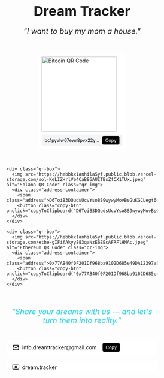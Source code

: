 <!DOCTYPE html>
<html lang="en">
<head>
  <meta charset="UTF-8">
  <meta name="viewport" content="width=device-width, initial-scale=1.0">
  <meta name="description" content="Dream Tracker - Share your crypto dreams and aspirations">
  <meta name="keywords" content="crypto, dreams, bitcoin, ethereum, solana, cryptocurrency">
  <meta name="author" content="Dream Tracker">
  <meta property="og:title" content="Dream Tracker">
  <meta property="og:description" content="Share your dreams with us — and let's turn them into reality.">
  <meta property="og:type" content="website">
  <title>Dream Tracker</title>
  <link rel="icon" href="data:image/svg+xml,<svg xmlns=%22http://www.w3.org/2000/svg%22 viewBox=%220 0 100 100%22><text y=%22.9em%22 font-size=%2290%22>✨</text></svg>">
  <style>
    * {
      margin: 0;
      padding: 0;
      box-sizing: border-box;
      font-family: -apple-system, BlinkMacSystemFont, 'Segoe UI', Roboto, Oxygen, Ubuntu, Cantarell, 'Open Sans', 'Helvetica Neue', sans-serif;
    }
    
    body {
      background-color: black;
      color: white;
      min-height: 100vh;
      display: flex;
      flex-direction: column;
      align-items: center;
      justify-content: center;
      padding: 2.5rem 1rem;
    }
    
    h1 {
      font-size: 2.25rem;
      font-weight: bold;
      margin-bottom: 1rem;
      text-align: center;
    }
    
    .quote {
      font-size: 1.25rem;
      font-style: italic;
      margin-bottom: 3rem;
      text-align: center;
    }
    
    .qr-container {
      display: flex;
      flex-wrap: wrap;
      justify-content: center;
      gap: 2rem;
      margin-top: 2rem;
    }
    
    .qr-box {
      background-color: white;
      padding: 0.5rem;
      border-radius: 0.375rem;
      display: flex;
      flex-direction: column;
      box-shadow: 0 4px 6px rgba(255, 255, 255, 0.1);
      transition: transform 0.2s ease;
    }
    
    .qr-box:hover {
      transform: translateY(-5px);
    }
    
    .qr-img {
      width: 200px;
      height: 200px;
      object-fit: contain;
    }
    
    .address-container {
      display: flex;
      align-items: center;
      justify-content: space-between;
      margin-top: 0.5rem;
      padding: 0.25rem 0.5rem;
      background-color: #f3f4f6;
      border-radius: 0.25rem;
      font-size: 0.75rem;
    }
    
    .address {
      color: black;
      white-space: nowrap;
      overflow: hidden;
      text-overflow: ellipsis;
      max-width: 150px;
    }
    
    .copy-btn {
      margin-left: 0.25rem;
      padding: 0.25rem 0.5rem;
      background-color: black;
      color: white;
      border: none;
      border-radius: 0.25rem;
      cursor: pointer;
      font-size: 0.75rem;
      transition: background-color 0.2s ease;
    }
    
    .copy-btn:hover {
      background-color: #333;
    }
    
    .tagline {
      color: #22d3ee;
      font-size: 1.25rem;
      font-style: italic;
      margin: 2.5rem 0;
      max-width: 42rem;
      text-align: center;
    }
    
    .contact-box {
      display: flex;
      align-items: center;
      background-color: white;
      padding: 0.5rem 1rem;
      border-radius: 0.375rem;
      margin-top: 1rem;
      box-shadow: 0 4px 6px rgba(255, 255, 255, 0.1);
      transition: transform 0.2s ease;
    }
    
    .contact-box:hover {
      transform: translateY(-2px);
    }
    
    .contact-icon {
      color: black;
      margin-right: 0.5rem;
    }
    
    .contact-text {
      color: black;
    }
    
    .contact-link {
      color: black;
      text-decoration: none;
      transition: color 0.2s ease;
    }
    
    .contact-link:hover {
      color: #2563eb;
      text-decoration: underline;
    }
    
    .toast {
      position: fixed;
      bottom: 20px;
      left: 50%;
      transform: translateX(-50%);
      background-color: #22d3ee;
      color: black;
      padding: 10px 20px;
      border-radius: 4px;
      opacity: 0;
      transition: opacity 0.3s ease;
      pointer-events: none;
    }
    
    .toast.show {
      opacity: 1;
    }
    
    @media (max-width: 768px) {
      h1 {
        font-size: 1.75rem;
      }
      
      .quote, .tagline {
        font-size: 1rem;
      }
      
      .qr-container {
        gap: 1rem;
      }
      
      .qr-img {
        width: 150px;
        height: 150px;
      }
    }
  </style>
</head>
<body>
  <h1>Dream Tracker</h1>
  <p class="quote">"I want to buy my mom a house."</p>
  
  <div class="qr-container">
    <div class="qr-box">
      <img src="https://hebbkx1anhila5yf.public.blob.vercel-storage.com/solana_address_qr-fTcPZr2o32mdiGvFQ5T4SbiUl1Ri7Y.png" alt="Bitcoin QR Code" class="qr-img">
      <div class="address-container">
        <span class="address">bc1pyvlw67ewr8pvx22y25tgt5emwrcffmvtqpnajqpatp6xzzxsdawssccsgz</span>
        <button class="copy-btn" onclick="copyToClipboard('bc1pyvlw67ewr8pvx22y25tgt5emwrcffmvtqpnajqpatp6xzzxsdawssccsgz')">Copy</button>
      </div>
    </div>
    
    <div class="qr-box">
      <img src="https://hebbkx1anhila5yf.public.blob.vercel-storage.com/sol-KeLIZHrlVe4CaB86AUITBsZfCX1TUx.jpeg" alt="Solana QR Code" class="qr-img">
      <div class="address-container">
        <span class="address">D6ToiB3DQudsUcvYso8S9wywyMovBsGuKGCLegt6d3cg</span>
        <button class="copy-btn" onclick="copyToClipboard('D6ToiB3DQudsUcvYso8S9wywyMovBsGuKGCLegt6d3cg')">Copy</button>
      </div>
    </div>
    
    <div class="qr-box">
      <img src="https://hebbkx1anhila5yf.public.blob.vercel-storage.com/ethe-gIFifAkyy883qaNzE6EEcAFRFlHMAc.jpeg" alt="Ethereum QR Code" class="qr-img">
      <div class="address-container">
        <span class="address">0x77AB40f0F201Df968ba9102D685e49DA12397aBD</span>
        <button class="copy-btn" onclick="copyToClipboard('0x77AB40f0F201Df968ba9102D685e49DA12397aBD')">Copy</button>
      </div>
    </div>
  </div>
  
  <p class="tagline">"Share your dreams with us — and let's turn them into reality."</p>
  
  <div class="contact-box">
    <svg class="contact-icon" xmlns="http://www.w3.org/2000/svg" width="18" height="18" viewBox="0 0 24 24" fill="none" stroke="currentColor" stroke-width="2" stroke-linecap="round" stroke-linejoin="round">
      <rect x="2" y="4" width="20" height="16" rx="2"></rect>
      <path d="m22 7-8.97 5.7a1.94 1.94 0 0 1-2.06 0L2 7"></path>
    </svg>
    <span class="contact-text">info.dreamtracker@gmail.com</span>
    <button class="copy-btn" style="margin-left: 1rem;" onclick="copyToClipboard('info.dreamtracker@gmail.com')">Copy</button>
  </div>
  
  <div class="contact-box">
    <svg class="contact-icon" xmlns="http://www.w3.org/2000/svg" width="18" height="18" viewBox="0 0 24 24" fill="none" stroke="currentColor" stroke-width="2" stroke-linecap="round" stroke-linejoin="round">
      <path d="M9 12a3 3 0 1 0 6 0a3 3 0 0 0 -6 0"></path>
      <path d="M16.5 7.5v.001"></path>
      <path d="M20.5 4.5l-17 0c-1.5 0 -3 1.5 -3 3l0 9c0 1.5 1.5 3 3 3l17 0c1.5 0 3 -1.5 3 -3l0 -9c0 -1.5 -1.5 -3 -3 -3"></path>
    </svg>
    <a href="https://www.tiktok.com/@dream.tracker" target="_blank" rel="noopener noreferrer" class="contact-link">dream.tracker</a>
  </div>
  
  <div id="toast" class="toast">Copied to clipboard!</div>
  
  <script>
    function copyToClipboard(text) {
      navigator.clipboard.writeText(text)
        .then(() => {
          const toast = document.getElementById('toast');
          toast.classList.add('show');
          setTimeout(() => {
            toast.classList.remove('show');
          }, 2000);
        })
        .catch(err => {
          console.error('Failed to copy: ', err);
          alert("Failed to copy. Please try again.");
        });
    }
    
    // Preload images to ensure they display properly
    window.addEventListener('load', function() {
      const images = [
        'https://hebbkx1anhila5yf.public.blob.vercel-storage.com/solana_address_qr-fTcPZr2o32mdiGvFQ5T4SbiUl1Ri7Y.png',
        'https://hebbkx1anhila5yf.public.blob.vercel-storage.com/sol-KeLIZHrlVe4CaB86AUITBsZfCX1TUx.jpeg',
        'https://hebbkx1anhila5yf.public.blob.vercel-storage.com/ethe-gIFifAkyy883qaNzE6EEcAFRFlHMAc.jpeg'
      ];
      
      images.forEach(src => {
        const img = new Image();
        img.src = src;
      });
    });
  </script>
</body>
</html>
